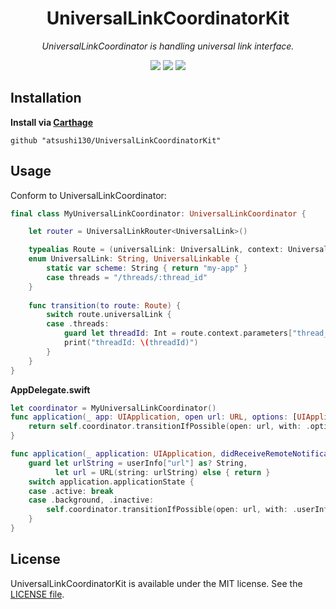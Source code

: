 <p align="center">
    <h1 align="center">UniversalLinkCoordinatorKit</h1>
</p1>

<p align="center"><i>UniversalLinkCoordinator is handling universal link interface.</i></p>

<p align="center">
    <a href=".license"><img src="https://img.shields.io/badge/license-MIT-blue.svg"></a> 
    <a href="https://github.com/atsushi130/UniversalLinkCoordinatorKit.git"><img src="https://img.shields.io/badge/Swift-UniversalLinkCoordinatorKit-3B5998.svg"></a> 
    <img src="https://img.shields.io/badge/Swift-4-ffac45.svg">
</p>

## Installation
**Install via [Carthage](https://github.com/Carthage/Carthage)**  
```
github "atsushi130/UniversalLinkCoordinatorKit"
```

## Usage
Conform to UniversalLinkCoordinator:
```swift
final class MyUniversalLinkCoordinator: UniversalLinkCoordinator {

    let router = UniversalLinkRouter<UniversalLink>()

    typealias Route = (universalLink: UniversalLink, context: UniversalLinkContext)
    enum UniversalLink: String, UniversalLinkable {
        static var scheme: String { return "my-app" }
        case threads = "/threads/:thread_id"
    }
    
    func transition(to route: Route) {
        switch route.universalLink {
        case .threads:
            guard let threadId: Int = route.context.parameters["thread_id"] else { return }
            print("threadId: \(threadId)")
        }
    }
}
```

**AppDelegate.swift**
```swift
let coordinator = MyUniversalLinkCoordinator()
func application(_ app: UIApplication, open url: URL, options: [UIApplicationOpenURLOptionsKey : Any] = [:]) -> Bool {
    return self.coordinator.transitionIfPossible(open: url, with: .options(options))
}

func application(_ application: UIApplication, didReceiveRemoteNotification userInfo: [AnyHashable : Any], fetchCompletionHandler completionHandler: @escaping (UIBackgroundFetchResult) -> Void) {
    guard let urlString = userInfo["url"] as? String,
          let url = URL(string: urlString) else { return }
    switch application.applicationState {
	case .active: break
    case .background, .inactive:
        self.coordinator.transitionIfPossible(open: url, with: .userInfo(userInfo))
    }
}
```

## License
UniversalLinkCoordinatorKit is available under the MIT license. See the [LICENSE file](https://github.com/atsushi130/UniversalLinkCoordinatorKit/blob/master/license).
